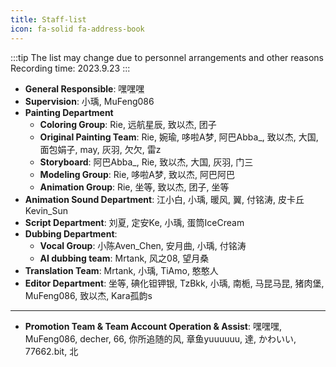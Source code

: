 ```yaml
---
title: Staff-list
icon: fa-solid fa-address-book
---
```

:::tip
The list may change due to personnel arrangements and other reasons
Recording time: 2023.9.23
:::
- **General Responsible**: 嘿嘿嘿
- **Supervision**: 小瑀, MuFeng086
- **Painting Department**
   - **Coloring Group**:
     Rie, 远航星辰, 致以杰, 团子
   - **Original Painting Team**:
     Rie, 婉瑜, 哆啦A梦, 阿巴Abba_, 致以杰, 大国, 面包娟子, may, 灰羽, 欠欠, 雷z
   - **Storyboard**:
     阿巴Abba_, Rie, 致以杰, 大国, 灰羽, 门三
   - **Modeling Group**:
     Rie, 哆啦A梦, 致以杰, 阿巴阿巴
   - **Animation Group**:
    Rie, 坐等, 致以杰, 团子, 坐等
- **Animation Sound Department**:
  江小白, 小瑀, 暖风, 翼, 付铭涛, 皮卡丘Kevin_Sun
- **Script Department**:
  刘夏, 定安Ke, 小瑀, 蛋筒IceCream
- **Dubbing Department**:
   - **Vocal Group**:
     小陈Aven_Chen, 安月曲, 小瑀, 付铭涛
   - **AI dubbing team**:
     Mrtank, 风之08, 望月桑
- **Translation Team**:
  Mrtank, 小瑀, TiAmo, 憨憨人
- **Editor Department**:
  坐等, 碘化钽钾银, TzBkk, 小瑀, 南栀, 马昆马昆, 猪肉堡, MuFeng086, 致以杰, Kara孤韵s

---
- **Promotion Team & Team Account Operation & Assist**:
  嘿嘿嘿, MuFeng086, decher, 66, 你所追随的风, 章鱼yuuuuuu, 達, かわいい, 77662.bit, 北